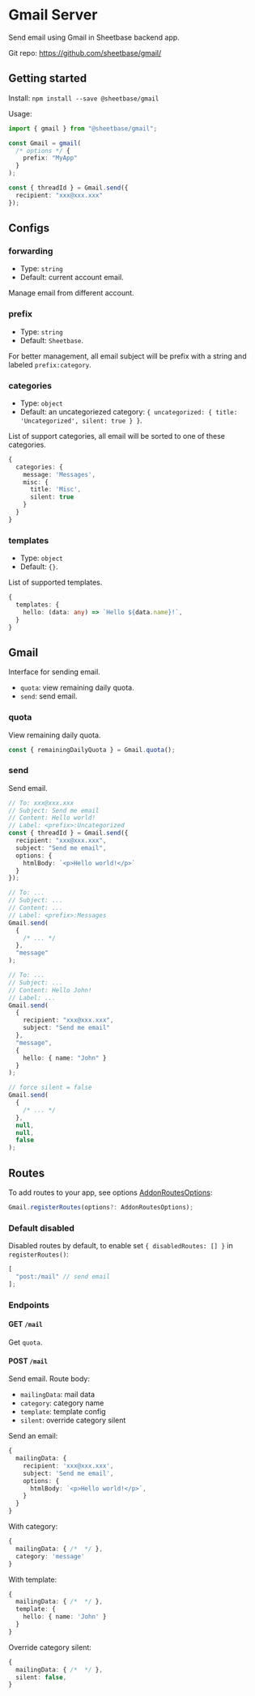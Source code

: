 # Gmail Server

Send email using Gmail in Sheetbase backend app.

Git repo: <https://github.com/sheetbase/gmail/>

## Getting started

Install: `npm install --save @sheetbase/gmail`

Usage:

```ts
import { gmail } from "@sheetbase/gmail";

const Gmail = gmail(
  /* options */ {
    prefix: "MyApp"
  }
);

const { threadId } = Gmail.send({
  recipient: "xxx@xxx.xxx"
});
```

## Configs

### forwarding

- Type: `string`
- Default: current account email.

Manage email from different account.

### prefix

- Type: `string`
- Default: `Sheetbase`.

For better management, all email subject will be prefix with a string and labeled `prefix:category`.

### categories

- Type: `object`
- Default: an uncategoriezed category: `{ uncategorized: { title: 'Uncategorized', silent: true } }`.

List of support categories, all email will be sorted to one of these categories.

```ts
{
  categories: {
    message: 'Messages',
    misc: {
      title: 'Misc',
      silent: true
    }
  }
}
```

### templates

- Type: `object`
- Default: `{}`.

List of supported templates.

```ts
{
  templates: {
    hello: (data: any) => `Hello ${data.name}!`,
  }
}
```

## Gmail

Interface for sending email.

- `quota`: view remaining daily quota.
- `send`: send email.

### quota

View remaining daily quota.

```ts
const { remainingDailyQuota } = Gmail.quota();
```

### send

Send email.

```ts
// To: xxx@xxx.xxx
// Subject: Send me email
// Content: Hello world!
// Label: <prefix>:Uncategorized
const { threadId } = Gmail.send({
  recipient: "xxx@xxx.xxx",
  subject: "Send me email",
  options: {
    htmlBody: `<p>Hello world!</p>`
  }
});

// To: ...
// Subject: ...
// Content: ...
// Label: <prefix>:Messages
Gmail.send(
  {
    /* ... */
  },
  "message"
);

// To: ...
// Subject: ...
// Content: Hello John!
// Label: ...
Gmail.send(
  {
    recipient: "xxx@xxx.xxx",
    subject: "Send me email"
  },
  "message",
  {
    hello: { name: "John" }
  }
);

// force silent = false
Gmail.send(
  {
    /* ... */
  },
  null,
  null,
  false
);
```

## Routes

To add routes to your app, see options [AddonRoutesOptions](https://github.com/sheetbase/core-server/blob/eb221ec3034d6b53abe11bc1942e1920c8f8d81f/src/lib/types.ts#L71):

```ts
Gmail.registerRoutes(options?: AddonRoutesOptions);
```

### Default disabled

Disabled routes by default, to enable set `{ disabledRoutes: [] }` in `registerRoutes()`:

```ts
[
  "post:/mail" // send email
];
```

### Endpoints

#### GET `/mail`

Get `quota`.

#### POST `/mail`

Send email. Route body:

- `mailingData`: mail data
- `category`: category name
- `template`: template config
- `silent`: override category silent

Send an email:

```ts
{
  mailingData: {
    recipient: 'xxx@xxx.xxx',
    subject: 'Send me email',
    options: {
      htmlBody: `<p>Hello world!</p>`,
    }
  }
}
```

With category:

```ts
{
  mailingData: { /*  */ },
  category: 'message'
}
```

With template:

```ts
{
  mailingData: { /*  */ },
  template: {
    hello: { name: 'John' }
  }
}
```

Override category silent:

```ts
{
  mailingData: { /*  */ },
  silent: false,
}
```

